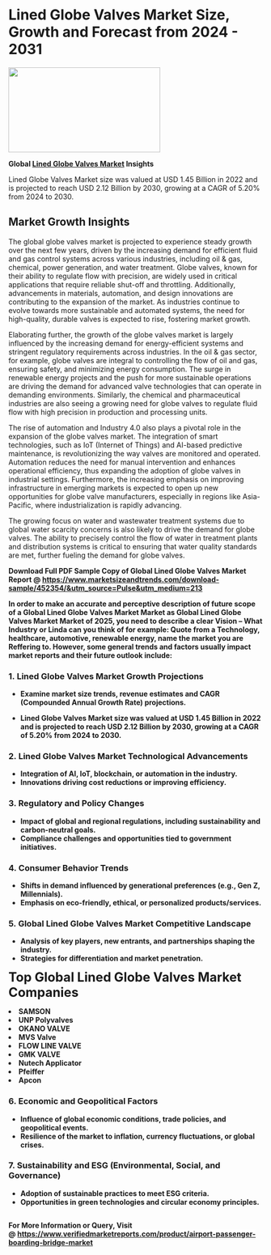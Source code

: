 <H1>Lined Globe Valves Market Size, Growth and Forecast from 2024 - 2031</H1><img class="aligncenter size-medium wp-image-584254" src="https://thirdeyenews.in/wp-content/uploads/2024/09/Global-Market-Research-300x168.jpeg" alt="" width="300" height="168" /><p><strong>Global&nbsp;<a href="https://www.marketsizeandtrends.com/download-sample/452354/&amp;utm_source=Pulse&amp;utm_medium=213">Lined Globe Valves Market</a> Insights</strong></p><p>Lined Globe Valves Market size was valued at USD 1.45 Billion in 2022 and is projected to reach USD 2.12 Billion by 2030, growing at a CAGR of 5.20% from 2024 to 2030.</p><p><h2>Market Growth Insights</h2> <p>The global globe valves market is projected to experience steady growth over the next few years, driven by the increasing demand for efficient fluid and gas control systems across various industries, including oil & gas, chemical, power generation, and water treatment. Globe valves, known for their ability to regulate flow with precision, are widely used in critical applications that require reliable shut-off and throttling. Additionally, advancements in materials, automation, and design innovations are contributing to the expansion of the market. As industries continue to evolve towards more sustainable and automated systems, the need for high-quality, durable valves is expected to rise, fostering market growth.</p> <p><strong></strong></p> <p>Elaborating further, the growth of the globe valves market is largely influenced by the increasing demand for energy-efficient systems and stringent regulatory requirements across industries. In the oil & gas sector, for example, globe valves are integral to controlling the flow of oil and gas, ensuring safety, and minimizing energy consumption. The surge in renewable energy projects and the push for more sustainable operations are driving the demand for advanced valve technologies that can operate in demanding environments. Similarly, the chemical and pharmaceutical industries are also seeing a growing need for globe valves to regulate fluid flow with high precision in production and processing units.</p> <p>The rise of automation and Industry 4.0 also plays a pivotal role in the expansion of the globe valves market. The integration of smart technologies, such as IoT (Internet of Things) and AI-based predictive maintenance, is revolutionizing the way valves are monitored and operated. Automation reduces the need for manual intervention and enhances operational efficiency, thus expanding the adoption of globe valves in industrial settings. Furthermore, the increasing emphasis on improving infrastructure in emerging markets is expected to open up new opportunities for globe valve manufacturers, especially in regions like Asia-Pacific, where industrialization is rapidly advancing.</p> <p>The growing focus on water and wastewater treatment systems due to global water scarcity concerns is also likely to drive the demand for globe valves. The ability to precisely control the flow of water in treatment plants and distribution systems is critical to ensuring that water quality standards are met, further fueling the demand for globe valves.</p> <p><strong></p><p><span class=""><strong>Download Full PDF Sample Copy of Global Lined Globe Valves Market Report</strong> @ <a href="https://www.marketsizeandtrends.com/download-sample/452354/&amp;utm_source=Pulse&amp;utm_medium=213" target="_blank">https://www.marketsizeandtrends.com/download-sample/452354/&amp;utm_source=Pulse&amp;utm_medium=213</a></span></p><p>In order to make an accurate and perceptive description of future scope of a Global&nbsp;Lined Globe Valves Market Market as Global&nbsp;Lined Globe Valves Market Market of 2025, you need to describe a clear Vision &ndash; What Industry or Linda can you think of for example: Quote from a Technology, healthcare, automotive, renewable energy, name the market you are Reffering to. However, some general trends and factors usually impact market reports and their future outlook include:</p><h3>1.&nbsp;<strong>Lined Globe Valves Market Growth Projections</strong></h3><ul><li>Examine market size trends, revenue estimates and CAGR (Compounded Annual Growth Rate) projections.</li><li><p>Lined Globe Valves Market size was valued at USD 1.45 Billion in 2022 and is projected to reach USD 2.12 Billion by 2030, growing at a CAGR of 5.20% from 2024 to 2030.</p></li></ul><h3>2.&nbsp;<strong>Lined Globe Valves Market Technological Advancements</strong></h3><ul><li>Integration of AI, IoT, blockchain, or automation in the industry.</li><li>Innovations driving cost reductions or improving efficiency.</li></ul><h3>3.&nbsp;<strong>Regulatory and Policy Changes</strong></h3><ul><li>Impact of global and regional regulations, including sustainability and carbon-neutral goals.</li><li>Compliance challenges and opportunities tied to government initiatives.</li></ul><h3>4.&nbsp;<strong>Consumer Behavior Trends</strong></h3><ul><li>Shifts in demand influenced by generational preferences (e.g., Gen Z, Millennials).</li><li>Emphasis on eco-friendly, ethical, or personalized products/services.</li></ul><h3>5.&nbsp;<strong>Global Lined Globe Valves Market Competitive Landscape</strong></h3><ul><li>Analysis of key players, new entrants, and partnerships shaping the industry.</li><li>Strategies for differentiation and market penetration.</li></ul><p data-pm-slice="1 1 []"><span style="color: inherit; font-family: inherit; font-size: 25px;">Top Global Lined Globe Valves Market Companies</span></p><div class="" data-test-id=""><p><li>SAMSON</li><li> UNP Polyvalves</li><li> OKANO VALVE</li><li> MVS Valve</li><li> FLOW LINE VALVE</li><li> GMK VALVE</li><li> Nutech Applicator</li><li> Pfeiffer</li><li> Apcon</li></p></div><h3>6.&nbsp;<strong>Economic and Geopolitical Factors</strong></h3><ul><li>Influence of global economic conditions, trade policies, and geopolitical events.</li><li>Resilience of the market to inflation, currency fluctuations, or global crises.</li></ul><h3>7.&nbsp;<strong>Sustainability and ESG (Environmental, Social, and Governance)</strong></h3><ul><li>Adoption of sustainable practices to meet ESG criteria.</li><li>Opportunities in green technologies and circular economy principles.</li></ul><h2><strong style="font-size: 14px;">For More Information or Query, Visit @&nbsp;</strong><a style="background-color: #ffffff; font-size: 14px;" href="https://www.marketsizeandtrends.com/report/lined-globe-valves-market/" target="_blank">https://www.verifiedmarketreports.com/product/airport-passenger-boarding-bridge-market</a></h2>
